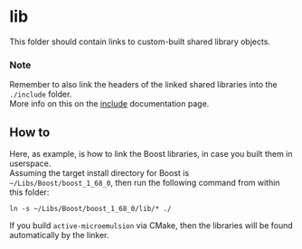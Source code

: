 # lib
This folder should contain links to custom-built shared library objects.

### Note
Remember to also link the headers of the linked shared libraries into the `./include` folder.  
More info on this on the [include](../include/README.md) documentation page.

## How to
Here, as example, is how to link the Boost libraries, in case you built them in userspace.  
Assuming the target install directory for Boost is `~/Libs/Boost/boost_1_68_0`, then run the following command from within this folder:
```
ln -s ~/Libs/Boost/boost_1_68_0/lib/* ./
```

If you build `active-microemulsion` via CMake, then the libraries will be found automatically by the linker.
